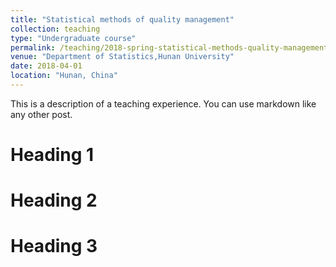 ```yaml
---
title: "Statistical methods of quality management"
collection: teaching
type: "Undergraduate course"
permalink: /teaching/2018-spring-statistical-methods-quality-management
venue: "Department of Statistics,Hunan University"
date: 2018-04-01
location: "Hunan, China"
---
```


This is a description of a teaching experience. You can use markdown like any other post.

Heading 1
======

Heading 2
======

Heading 3
======